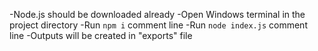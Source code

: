 -Node.js should be downloaded already
-Open Windows terminal in the project directory 
-Run `npm i` comment line
-Run `node index.js` comment line
-Outputs will be created in "exports" file
